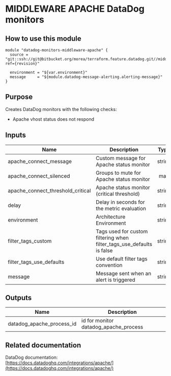 # MIDDLEWARE APACHE DataDog monitors

## How to use this module

```
module "datadog-monitors-middleware-apache" {
  source = "git::ssh://git@bitbucket.org/morea/terraform.feature.datadog.git//middleware/apache?ref={revision}"

  environment = "${var.environment}"
  message     = "${module.datadog-message-alerting.alerting-message}"
}

```

## Purpose

Creates DataDog monitors with the following checks:

- Apache vhost status does not respond

## Inputs

| Name | Description | Type | Default | Required |
|------|-------------|:----:|:-----:|:-----:|
| apache_connect_message | Custom message for Apache status monitor | string | `` | no |
| apache_connect_silenced | Groups to mute for Apache status monitor | map | `<map>` | no |
| apache_connect_threshold_critical | Apache status monitor (critical threshold) | string | `1.1754943508222875e-38` | no |
| delay | Delay in seconds for the metric evaluation | string | `15` | no |
| environment | Architecture Environment | string | - | yes |
| filter_tags_custom | Tags used for custom filtering when filter_tags_use_defaults is false | string | `*` | no |
| filter_tags_use_defaults | Use default filter tags convention | string | `true` | no |
| message | Message sent when an alert is triggered | string | - | yes |

## Outputs

| Name | Description |
|------|-------------|
| datadog_apache_process_id | id for monitor datadog_apache_process |

## Related documentation

DataDog documentation: [https://docs.datadoghq.com/integrations/apache/](https://docs.datadoghq.com/integrations/apache/)
